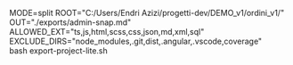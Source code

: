 MODE=split ROOT="C:/Users/Endri Azizi/progetti-dev/DEMO_v1/ordini_v1/" OUT="./exports/admin-snap.md" \
ALLOWED_EXT="ts,js,html,scss,css,json,md,xml,sql" \
EXCLUDE_DIRS="node_modules,.git,dist,.angular,.vscode,coverage" \
bash export-project-lite.sh